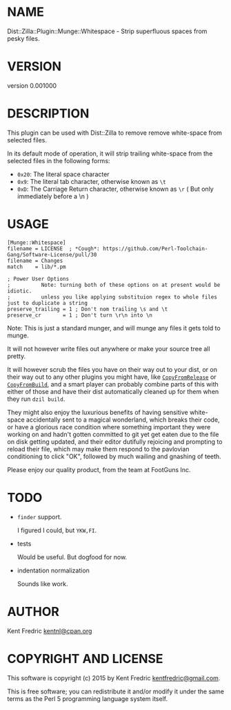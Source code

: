 # NAME

Dist::Zilla::Plugin::Munge::Whitespace - Strip superfluous spaces from pesky files.

# VERSION

version 0.001000

# DESCRIPTION

This plugin can be used with Dist::Zilla to remove remove white-space from selected files.

In its default mode of operation, it will strip trailing white-space from the selected files in the following forms:

- `0x20`: The literal space character
- `0x9`: The literal tab character, otherwise known as `\t`
- `0xD`: The Carriage Return character, otherwise known as `\r` ( But only immediately before a \\n )

# USAGE

    [Munge::Whitespace]
    filename = LICENSE  ; *Cough*: https://github.com/Perl-Toolchain-Gang/Software-License/pull/30
    filename = Changes
    match    = lib/*.pm
    
    ; Power User Options
    ;          Note: turning both of these options on at present would be idiotic.
    ;          unless you like applying substituion regex to whole files just to duplicate a string             
    preserve_trailing = 1 ; Don't nom trailing \s and \t
    preserve_cr       = 1 ; Don't turn \r\n into \n

Note: This is just a standard munger, and will munge any files it gets told to munge.

It will not however write files out anywhere or make your source tree all pretty.

It will however scrub the files you have on their way out to your dist, or on their way out
to any other plugins you might have, like [`CopyFromRelease`](https://metacpan.org/pod/Dist::Zilla::Plugin::CopyFilesFromRelease)
or [`CopyFromBuild`](https://metacpan.org/pod/Dist::Zilla::Plugin::CopyFilesFromBuild), and a smart player can probably combine
parts of this with either of those and have their dist automatically cleaned up for them when they run `dzil build`.

They might also enjoy the luxurious benefits of having sensitive white-space accidentally sent to a magical wonderland,
which breaks their code, or have a glorious race condition where something important they were working on and hadn't
gotten committed to git yet get eaten due to the file on disk getting updated, and their editor dutifully rejoicing
and prompting to reload their file, which may make them respond to the pavlovian conditioning to click "OK",
followed by much wailing and gnashing of teeth.

Please enjoy our quality product, from the team at FootGuns Inc.

# TODO

- `finder` support.

    I figured I could, but `YKW,FI`.

- tests

    Would be useful. But dogfood for now.

- indentation normalization

    Sounds like work.

# AUTHOR

Kent Fredric <kentnl@cpan.org>

# COPYRIGHT AND LICENSE

This software is copyright (c) 2015 by Kent Fredric <kentfredric@gmail.com>.

This is free software; you can redistribute it and/or modify it under
the same terms as the Perl 5 programming language system itself.

